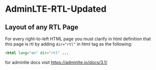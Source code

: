 # AdminLTE-RTL-Updated

## Layout of any RTL Page

For every right-to-left HTML page you must clarify in html definition that this page is rtl by adding `dir="rtl"` in html tag as the following:

```html
<html lang="en" dir="rtl" ...
```

for adminlte docs visit https://adminlte.io/docs/3.1/
